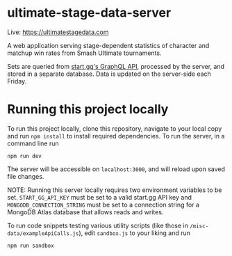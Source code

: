 # ultimate-stage-data-server

Live: https://ultimatestagedata.com

A web application serving stage-dependent statistics of character and matchup win rates from Smash Ultimate tournaments.

Sets are queried from [start.gg's GraphQL API](https://developer.start.gg/docs/intro), processed by the server, and stored in a separate database. Data is updated on the server-side each Friday.

# Running this project locally

To run this project locally, clone this repository, navigate to your local copy and run `npm install` to install required dependencies. To run the server, in a command line run
```
npm run dev
```
The server will be accessible on `localhost:3000`, and will reload upon saved file changes.

NOTE: Running this server locally requires two environment variables to be set. `START_GG_API_KEY` must be set to a valid start.gg API key and `MONGODB_CONNECTION_STRING` must be set to a connection string for a MongoDB Atlas database that allows reads and writes.

To run code snippets testing various utility scripts (like those in `/misc-data/exampleApiCalls.js`), edit `sandbox.js` to your liking and run
```
npm run sandbox
```